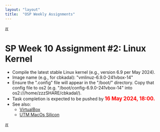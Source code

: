 ```yaml
---
layout: "layout"
title:  "OSP Weekly Assignments"
---
```


[&#x213C;](#idxXXX)<br id="idx000">
# SP Week 10 Assignment #2: Linux Kernel

* Compile the latest stable Linux kernel (e.g., version 6.9 per May 2024).
* Image name (e.g., for cbkadal): "vmlinuz-6.9.0-241vbox-14"
* Ensure the ".config" file will appear in the "/boot/" directory. Copy that config file to os2
  (e.g. "/boot/config-6.9.0-241vbox-14" into os2:///home/zzzSHARE/cbkadal/).
* Task completion is expected to be pushed by <span style="color:red; font-weight:bold; font-size:larger;">16 May 2024, 18:00.</span>
* See also:
  * [VirtualBox](https://doit.vlsm.org/007.html)
  * [UTM MacOs Silicon](https://doit.vlsm.org/011.html)

[&#x213C;](#idxXXX)<br id="idx000">
<br>

